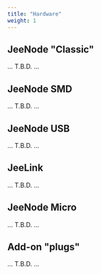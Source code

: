 ```yaml
---
title: "Hardware"
weight: 1
---
```


## JeeNode "Classic"

... T.B.D. ...

## JeeNode SMD

... T.B.D. ...

## JeeNode USB

... T.B.D. ...

## JeeLink

... T.B.D. ...

## JeeNode Micro

... T.B.D. ...

## Add-on "plugs"

... T.B.D. ...
